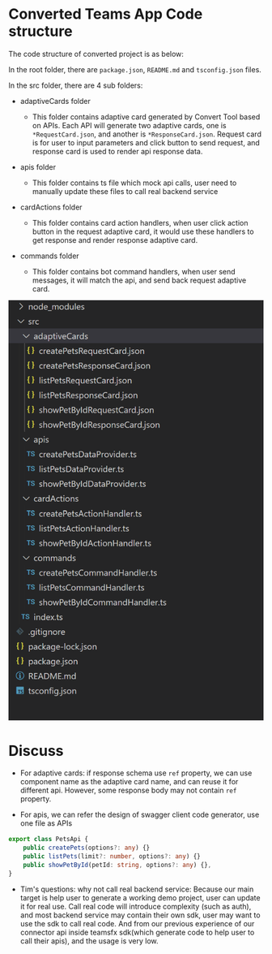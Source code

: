 # Converted Teams App Code structure
The code structure of converted project is as below:

In the root folder, there are `package.json`, `README.md` and `tsconfig.json` files.

In the src folder, there are 4 sub folders:
* adaptiveCards folder
    - This folder contains adaptive card generated by Convert Tool based on APIs. Each API will generate two adaptive cards, one is `*RequestCard.json`, and another is `*ResponseCard.json`. Request card is for user to input parameters and click button to send request, and response card is used to render api response data.

* apis folder
    - This folder contains ts file which mock api calls, user need to manually update these files to call real backend service

* cardActions folder
    - This folder contains card action handlers, when user click action button in the request adaptive card, it would use these handlers to get response and render response adaptive card.

* commands folder
    - This folder contains bot command handlers, when user send messages, it will match the api, and send back request adaptive card.

![](./images/project-structure.png)

# Discuss
- For adaptive cards: if response schema use `ref` property, we can use component name as the adaptive card name, and can reuse it for different api. However, some response body may not contain `ref` property.

- For apis, we can refer the design of swagger client code generator, use one file as APIs
```ts
export class PetsApi {
    public createPets(options?: any) {}
    public listPets(limit?: number, options?: any) {}
    public showPetById(petId: string, options?: any) {},
}
```

- Tim's questions: why not call real backend service: Because our main target is help user to generate a working demo project, user can update it for real use. Call real code will introduce complexity (such as auth), and most backend service may contain their own sdk, user may want to use the sdk to call real code. And from our previous experience of our connector api inside teamsfx sdk(which generate code to help user to call their apis), and the usage is very low.